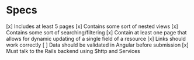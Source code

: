 # Specs

[x] Includes at least 5 pages
[x] Contains some sort of nested views
[x] Contains some sort of searching/filtering
[x] Contain at least one page that allows for dynamic updating of a single field of a resource
[x] Links should work correctly
[ ] Data should be validated in Angular before submission
[x] Must talk to the Rails backend using $http and Services

